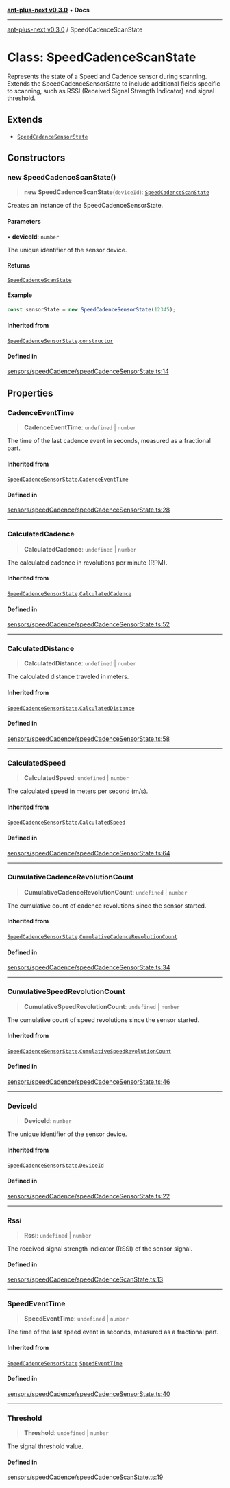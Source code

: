 [**ant-plus-next v0.3.0**](../README.md) • **Docs**

***

[ant-plus-next v0.3.0](../README.md) / SpeedCadenceScanState

# Class: SpeedCadenceScanState

Represents the state of a Speed and Cadence sensor during scanning.
Extends the SpeedCadenceSensorState to include additional fields specific to scanning,
such as RSSI (Received Signal Strength Indicator) and signal threshold.

## Extends

- [`SpeedCadenceSensorState`](SpeedCadenceSensorState.md)

## Constructors

### new SpeedCadenceScanState()

> **new SpeedCadenceScanState**(`deviceId`): [`SpeedCadenceScanState`](SpeedCadenceScanState.md)

Creates an instance of the SpeedCadenceSensorState.

#### Parameters

• **deviceId**: `number`

The unique identifier of the sensor device.

#### Returns

[`SpeedCadenceScanState`](SpeedCadenceScanState.md)

#### Example

```ts
const sensorState = new SpeedCadenceSensorState(12345);
```

#### Inherited from

[`SpeedCadenceSensorState`](SpeedCadenceSensorState.md).[`constructor`](SpeedCadenceSensorState.md#constructors)

#### Defined in

[sensors/speedCadence/speedCadenceSensorState.ts:14](https://github.com/Benjamin-Stefan/ant-plus-next/blob/284d5c599fd81345e0426b3f5a9e656ec481f9ca/src/sensors/speedCadence/speedCadenceSensorState.ts#L14)

## Properties

### CadenceEventTime

> **CadenceEventTime**: `undefined` \| `number`

The time of the last cadence event in seconds, measured as a fractional part.

#### Inherited from

[`SpeedCadenceSensorState`](SpeedCadenceSensorState.md).[`CadenceEventTime`](SpeedCadenceSensorState.md#cadenceeventtime)

#### Defined in

[sensors/speedCadence/speedCadenceSensorState.ts:28](https://github.com/Benjamin-Stefan/ant-plus-next/blob/284d5c599fd81345e0426b3f5a9e656ec481f9ca/src/sensors/speedCadence/speedCadenceSensorState.ts#L28)

***

### CalculatedCadence

> **CalculatedCadence**: `undefined` \| `number`

The calculated cadence in revolutions per minute (RPM).

#### Inherited from

[`SpeedCadenceSensorState`](SpeedCadenceSensorState.md).[`CalculatedCadence`](SpeedCadenceSensorState.md#calculatedcadence)

#### Defined in

[sensors/speedCadence/speedCadenceSensorState.ts:52](https://github.com/Benjamin-Stefan/ant-plus-next/blob/284d5c599fd81345e0426b3f5a9e656ec481f9ca/src/sensors/speedCadence/speedCadenceSensorState.ts#L52)

***

### CalculatedDistance

> **CalculatedDistance**: `undefined` \| `number`

The calculated distance traveled in meters.

#### Inherited from

[`SpeedCadenceSensorState`](SpeedCadenceSensorState.md).[`CalculatedDistance`](SpeedCadenceSensorState.md#calculateddistance)

#### Defined in

[sensors/speedCadence/speedCadenceSensorState.ts:58](https://github.com/Benjamin-Stefan/ant-plus-next/blob/284d5c599fd81345e0426b3f5a9e656ec481f9ca/src/sensors/speedCadence/speedCadenceSensorState.ts#L58)

***

### CalculatedSpeed

> **CalculatedSpeed**: `undefined` \| `number`

The calculated speed in meters per second (m/s).

#### Inherited from

[`SpeedCadenceSensorState`](SpeedCadenceSensorState.md).[`CalculatedSpeed`](SpeedCadenceSensorState.md#calculatedspeed)

#### Defined in

[sensors/speedCadence/speedCadenceSensorState.ts:64](https://github.com/Benjamin-Stefan/ant-plus-next/blob/284d5c599fd81345e0426b3f5a9e656ec481f9ca/src/sensors/speedCadence/speedCadenceSensorState.ts#L64)

***

### CumulativeCadenceRevolutionCount

> **CumulativeCadenceRevolutionCount**: `undefined` \| `number`

The cumulative count of cadence revolutions since the sensor started.

#### Inherited from

[`SpeedCadenceSensorState`](SpeedCadenceSensorState.md).[`CumulativeCadenceRevolutionCount`](SpeedCadenceSensorState.md#cumulativecadencerevolutioncount)

#### Defined in

[sensors/speedCadence/speedCadenceSensorState.ts:34](https://github.com/Benjamin-Stefan/ant-plus-next/blob/284d5c599fd81345e0426b3f5a9e656ec481f9ca/src/sensors/speedCadence/speedCadenceSensorState.ts#L34)

***

### CumulativeSpeedRevolutionCount

> **CumulativeSpeedRevolutionCount**: `undefined` \| `number`

The cumulative count of speed revolutions since the sensor started.

#### Inherited from

[`SpeedCadenceSensorState`](SpeedCadenceSensorState.md).[`CumulativeSpeedRevolutionCount`](SpeedCadenceSensorState.md#cumulativespeedrevolutioncount)

#### Defined in

[sensors/speedCadence/speedCadenceSensorState.ts:46](https://github.com/Benjamin-Stefan/ant-plus-next/blob/284d5c599fd81345e0426b3f5a9e656ec481f9ca/src/sensors/speedCadence/speedCadenceSensorState.ts#L46)

***

### DeviceId

> **DeviceId**: `number`

The unique identifier of the sensor device.

#### Inherited from

[`SpeedCadenceSensorState`](SpeedCadenceSensorState.md).[`DeviceId`](SpeedCadenceSensorState.md#deviceid)

#### Defined in

[sensors/speedCadence/speedCadenceSensorState.ts:22](https://github.com/Benjamin-Stefan/ant-plus-next/blob/284d5c599fd81345e0426b3f5a9e656ec481f9ca/src/sensors/speedCadence/speedCadenceSensorState.ts#L22)

***

### Rssi

> **Rssi**: `undefined` \| `number`

The received signal strength indicator (RSSI) of the sensor signal.

#### Defined in

[sensors/speedCadence/speedCadenceScanState.ts:13](https://github.com/Benjamin-Stefan/ant-plus-next/blob/284d5c599fd81345e0426b3f5a9e656ec481f9ca/src/sensors/speedCadence/speedCadenceScanState.ts#L13)

***

### SpeedEventTime

> **SpeedEventTime**: `undefined` \| `number`

The time of the last speed event in seconds, measured as a fractional part.

#### Inherited from

[`SpeedCadenceSensorState`](SpeedCadenceSensorState.md).[`SpeedEventTime`](SpeedCadenceSensorState.md#speedeventtime)

#### Defined in

[sensors/speedCadence/speedCadenceSensorState.ts:40](https://github.com/Benjamin-Stefan/ant-plus-next/blob/284d5c599fd81345e0426b3f5a9e656ec481f9ca/src/sensors/speedCadence/speedCadenceSensorState.ts#L40)

***

### Threshold

> **Threshold**: `undefined` \| `number`

The signal threshold value.

#### Defined in

[sensors/speedCadence/speedCadenceScanState.ts:19](https://github.com/Benjamin-Stefan/ant-plus-next/blob/284d5c599fd81345e0426b3f5a9e656ec481f9ca/src/sensors/speedCadence/speedCadenceScanState.ts#L19)
